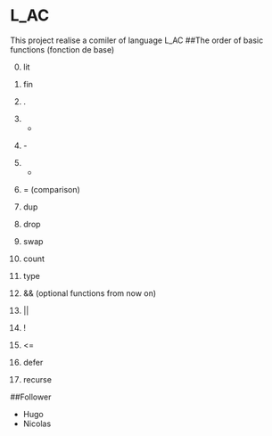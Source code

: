 # L_AC
This project realise a comiler of language L_AC
##The order of basic functions (fonction de base)

0. lit

1. fin

2. .

3. +

4. \-

5. *

6. = (comparison)

7. dup

8. drop

9. swap

10. count

11. type

12. && (optional functions from now on)

13. ||

14. !

15. <=

16. defer

17. recurse

##Follower

- Hugo
- Nicolas
